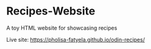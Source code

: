 # Recipes-Website
A toy HTML website for showcasing recipes

Live site: https://pholisa-fatyela.github.io/odin-recipes/

